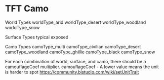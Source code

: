 # TFT Camo

World Types
    worldType_arid
    worldType_desert
    worldType_woodland
    worldType_snow

Surface Types
    typical
    exposed

Camo Types
    camoType_multi
    camoType_civilian
    camoType_desert
    camoType_woodland
    camoType_ghillie
    camoType_black
    camoType_snow

For each combination of world, surface, and camo, there should be a camouflageCoef multiplier.
camouflageCoef - A lower value means the unit is harder to spot
https://community.bistudio.com/wiki/setUnitTrait